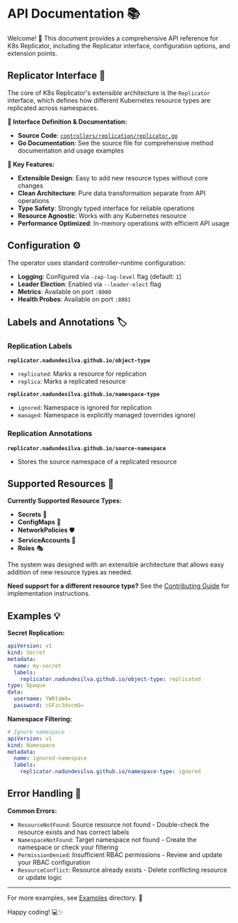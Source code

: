 # API Documentation 📚

Welcome! 👋 This document provides a comprehensive API reference for K8s Replicator, including the Replicator interface, configuration options, and extension points.

## Replicator Interface 🔌

The core of K8s Replicator's extensible architecture is the `Replicator` interface, which defines how different Kubernetes resource types are replicated across namespaces.

**📖 Interface Definition & Documentation:**

- **Source Code**: [`controllers/replication/replicator.go`](controllers/replication/replicator.go)
- **Go Documentation**: See the source file for comprehensive method documentation and usage examples

**🔧 Key Features:**

- **Extensible Design**: Easy to add new resource types without core changes
- **Clean Architecture**: Pure data transformation separate from API operations
- **Type Safety**: Strongly typed interface for reliable operations
- **Resource Agnostic**: Works with any Kubernetes resource
- **Performance Optimized**: In-memory operations with efficient API usage

## Configuration ⚙️

The operator uses standard controller-runtime configuration:

- **Logging**: Configured via `-zap-log-level` flag (default: `1`)
- **Leader Election**: Enabled via `--leader-elect` flag
- **Metrics**: Available on port `:8080`
- **Health Probes**: Available on port `:8081`

## Labels and Annotations 🏷️

### Replication Labels

**`replicator.nadundesilva.github.io/object-type`**

- `replicated`: Marks a resource for replication
- `replica`: Marks a replicated resource

**`replicator.nadundesilva.github.io/namespace-type`**

- `ignored`: Namespace is ignored for replication
- `managed`: Namespace is explicitly managed (overrides ignore)

### Replication Annotations

**`replicator.nadundesilva.github.io/source-namespace`**

- Stores the source namespace of a replicated resource

## Supported Resources 🔧

**Currently Supported Resource Types:**

- **Secrets** 🔐
- **ConfigMaps** 📄
- **NetworkPolicies** 🛡️
- **ServiceAccounts** 🔑
- **Roles** 🎭

The system was designed with an extensible architecture that allows easy addition of new resource types as needed.

**Need support for a different resource type?** See the [Contributing Guide](CONTRIBUTING.md#extending-the-operator) for implementation instructions.

## Examples 💡

**Secret Replication:**

```yaml
apiVersion: v1
kind: Secret
metadata:
  name: my-secret
  labels:
    replicator.nadundesilva.github.io/object-type: replicated
type: Opaque
data:
  username: YWRtaW4=
  password: cGFzc3dvcmQ=
```

**Namespace Filtering:**

```yaml
# Ignore namespace
apiVersion: v1
kind: Namespace
metadata:
  name: ignored-namespace
  labels:
    replicator.nadundesilva.github.io/namespace-type: ignored
```

## Error Handling 🚨

**Common Errors:**

- `ResourceNotFound`: Source resource not found - Double-check the resource exists and has correct labels
- `NamespaceNotFound`: Target namespace not found - Create the namespace or check your filtering
- `PermissionDenied`: Insufficient RBAC permissions - Review and update your RBAC configuration
- `ResourceConflict`: Resource already exists - Delete conflicting resource or update logic

---

For more examples, see [Examples](examples/) directory. 🚀

Happy coding! 💻✨
